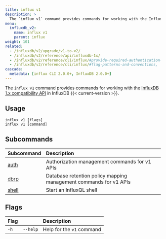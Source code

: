 ```yaml
---
title: influx v1
description: >
  The `influx v1` command provides commands for working with the InfluxDB 1.x API in InfluxDB 2.x.
menu:
  influxdb_v2:
    name: influx v1
    parent: influx
weight: 101
related:
  - /influxdb/v2/upgrade/v1-to-v2/
  - /influxdb/v2/reference/api/influxdb-1x/
  - /influxdb/v2/reference/cli/influx/#provide-required-authentication-credentials, influx CLI—Provide required authentication credentials
  - /influxdb/v2/reference/cli/influx/#flag-patterns-and-conventions, `influx` CLI—Flag patterns and conventions
cascade:
  metadata: [influx CLI 2.0.0+, InfluxDB 2.0.0+]
---
```


The `influx v1` command provides commands for working with the [InfluxDB 1.x compatibility API](/influxdb/v2/reference/api/influxdb-1x/) in InfluxDB {{< current-version >}}.

## Usage
```
influx v1 [flags]
influx v1 [command]
```

## Subcommands
| Subcommand                                             | Description                                                       |
| :----------------------------------------------------- | :---------------------------------------------------------------- |
| [auth](/influxdb/v2/reference/cli/influx/v1/auth/)   | Authorization management commands for v1 APIs                     |
| [dbrp](/influxdb/v2/reference/cli/influx/v1/dbrp/)   | Database retention policy mapping management commands for v1 APIs |
| [shell](/influxdb/v2/reference/cli/influx/v1/shell/) | Start an InfluxQL shell                                           |

## Flags
| Flag |          | Description               |
|:-----|:---------|:--------------------------|
| `-h` | `--help` | Help for the `v1` command |
